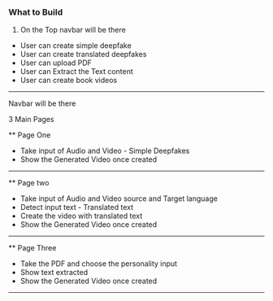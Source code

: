 ### What to Build

1. On the Top navbar will be there

- User can create simple deepfake
- User can create translated deepfakes
- User can upload PDF
- User can Extract the Text content
- User can create book videos

---

Navbar will be there

3 Main Pages

** Page One

- Take input of Audio and Video - Simple Deepfakes
- Show the Generated Video once created

--------------------------------

** Page two

- Take input of Audio and Video source and Target language
- Detect input text - Translated text
- Create the video with translated text
- Show the Generated Video once created

--------------------------------

** Page Three

- Take the PDF and choose the personality input
- Show text extracted 
- Show the Generated Video once created

--------------------------------

